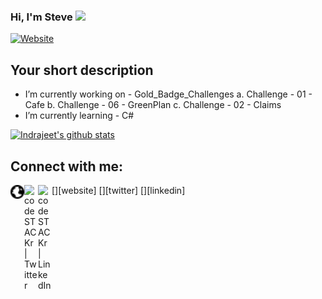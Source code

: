 ### Hi, I'm Steve  <img src="https://media.giphy.com/media/hvRJCLFzcasrR4ia7z/giphy.gif" width="25px">


[![Website](https://img.shields.io/badge/Text-Text-green?style=flat-square)](https://google.com)
## Your short description
- I’m currently working on - Gold_Badge_Challenges
    a. Challenge - 01 - Cafe
    b. Challenge - 06 - GreenPlan
    c. Challenge - 02 - Claims
- I’m currently learning - C#

[![Indrajeet's github stats](https://github-readme-stats.vercel.app/api?username=Steve&count_private=true&include_all_commits=true&theme=radical)](https://google.com)
## Connect with me:
[<img align="left" alt="codeSTACKr.com" width="22px" src="https://raw.githubusercontent.com/iconic/open-iconic/master/svg/globe.svg" />][website]
[<img align="left" alt="codeSTACKr | Twitter" width="22px" src="https://cdn.jsdelivr.net/npm/simple-icons@v3/icons/twitter.svg" />][twitter]
[<img align="left" alt="codeSTACKr | LinkedIn" width="22px" src="https://cdn.jsdelivr.net/npm/simple-icons@v3/icons/linkedin.svg" />][linkedin]
<br />

